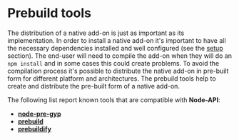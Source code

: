# Prebuild tools

The distribution of a native add-on is just as important as its implementation.
In order to install a native add-on it's important to have all the necessary
dependencies installed and well configured (see the [setup](setup.md) section).
The end-user will need to compile the add-on when they will do an `npm install`
and in some cases this could create problems. To avoid the compilation process it's
possible to distribute the native add-on in pre-built form for different platform
and architectures. The prebuild tools help to create and distribute the pre-built
form of a native add-on.

The following list report known tools that are compatible with **Node-API**:

- **[node-pre-gyp](https://www.npmjs.com/package/node-pre-gyp)**
- **[prebuild](https://www.npmjs.com/package/prebuild)**
- **[prebuildify](https://www.npmjs.com/package/prebuildify)**
